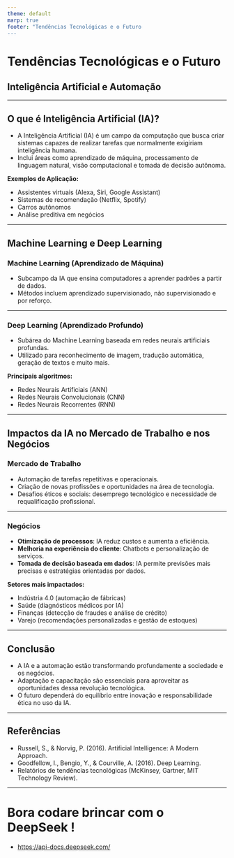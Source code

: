 ```yaml
---
theme: default
marp: true
footer: "Tendências Tecnológicas e o Futuro 
---
```


# Tendências Tecnológicas e o Futuro

## Inteligência Artificial e Automação

---

## O que é Inteligência Artificial (IA)?

- A Inteligência Artificial (IA) é um campo da computação que busca criar sistemas capazes de realizar tarefas que normalmente exigiriam inteligência humana.
- Inclui áreas como aprendizado de máquina, processamento de linguagem natural, visão computacional e tomada de decisão autônoma.

**Exemplos de Aplicação:**
- Assistentes virtuais (Alexa, Siri, Google Assistant)
- Sistemas de recomendação (Netflix, Spotify)
- Carros autônomos
- Análise preditiva em negócios

---

## Machine Learning e Deep Learning

### Machine Learning (Aprendizado de Máquina)
- Subcampo da IA que ensina computadores a aprender padrões a partir de dados.
- Métodos incluem aprendizado supervisionado, não supervisionado e por reforço.
---

### Deep Learning (Aprendizado Profundo)
- Subárea do Machine Learning baseada em redes neurais artificiais profundas.
- Utilizado para reconhecimento de imagem, tradução automática, geração de textos e muito mais.

**Principais algoritmos:**
- Redes Neurais Artificiais (ANN)
- Redes Neurais Convolucionais (CNN)
- Redes Neurais Recorrentes (RNN)

---

## Impactos da IA no Mercado de Trabalho e nos Negócios

### Mercado de Trabalho
- Automação de tarefas repetitivas e operacionais.
- Criação de novas profissões e oportunidades na área de tecnologia.
- Desafios éticos e sociais: desemprego tecnológico e necessidade de requalificação profissional.
---
### Negócios
- **Otimização de processos**: IA reduz custos e aumenta a eficiência.
- **Melhoria na experiência do cliente**: Chatbots e personalização de serviços.
- **Tomada de decisão baseada em dados**: IA permite previsões mais precisas e estratégias orientadas por dados.

**Setores mais impactados:**
- Indústria 4.0 (automação de fábricas)
- Saúde (diagnósticos médicos por IA)
- Finanças (detecção de fraudes e análise de crédito)
- Varejo (recomendações personalizadas e gestão de estoques)

---

## Conclusão
- A IA e a automação estão transformando profundamente a sociedade e os negócios.
- Adaptação e capacitação são essenciais para aproveitar as oportunidades dessa revolução tecnológica.
- O futuro dependerá do equilíbrio entre inovação e responsabilidade ética no uso da IA.

---

## Referências
- Russell, S., & Norvig, P. (2016). Artificial Intelligence: A Modern Approach.
- Goodfellow, I., Bengio, Y., & Courville, A. (2016). Deep Learning.
- Relatórios de tendências tecnológicas (McKinsey, Gartner, MIT Technology Review).

---
# Bora codare brincar com o DeepSeek !

 - https://api-docs.deepseek.com/